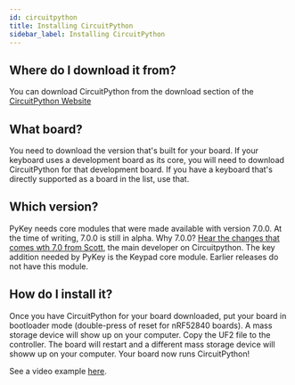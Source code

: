 ```yaml
---
id: circuitpython
title: Installing CircuitPython
sidebar_label: Installing CircuitPython
---
```


## Where do I download it from?

You can download CircuitPython from the download section of the [CircuitPython Website](https://circuitpython.org/downloads)


## What board?

You need to download the version that's built for your board.  If your keyboard uses a development board as its core, you will need to download CircuitPython for that development board.  If you have a keyboard that's directly supported as a board in the list, use that.

## Which version?

PyKey needs core modules that were made available with version 7.0.0.  At the time of writing, 7.0.0 is still in alpha.
Why 7.0.0? [Hear the changes that comes wth 7.0 from Scott](https://youtu.be/HaLtpXjhSMg?t=2295), the main developer on Circuitpython.  The key addition needed by PyKey is the Keypad core module.  Earlier releases do not have this module.

## How do I install it?

Once you have CircuitPython for your board downloaded,  put your board in bootloader mode (double-press of reset for nRF52840 boards).  A mass storage device will show up on your computer. Copy the UF2 file to the controller.
The board will restart and a different mass storage device will showw up on your computer.  Your board now runs CircuitPython!

See a video example [here](https://youtu.be/1VyQ86nlFf4?list=PLjF7R1fz_OOWFqZfqW9jlvQSIUmwn9lWr).







